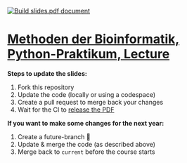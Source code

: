 [![Build slides.pdf document](https://github.com/BMCV/mobi-fs3-python-lecture/actions/workflows/build_slides.yml/badge.svg)](https://github.com/BMCV/mobi-fs3-python-lecture/actions/workflows/build_slides.yml)

# [Methoden der Bioinformatik, Python-Praktikum, Lecture]()

**Steps to update the slides:**
1. Fork this repository
2. Update the code (locally or using a codespace)
3. Create a pull request to merge back your changes
4. Wait for the CI to [release the PDF](https://github.com/BMCV/mobi-fs3-python-lecture/releases)

**If you want to make some changes for the next year:**
1. Create a future-branch 🙂
2. Update & merge the code (as described above)
3. Merge back to `current` before the course starts
